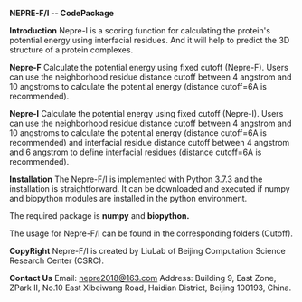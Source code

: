 **NEPRE-F/I -- CodePackage**

**Introduction**
Nepre-I is a scoring function for calculating the protein's potential energy using interfacial residues. And it will help to predict the 3D structure of a protein complexes. 

**Nepre-F**
Calculate the potential energy using fixed cutoff (Nepre-F).
Users can use the neighborhood residue distance cutoff between 4 angstrom and 10 angstroms to calculate the potential energy (distance cutoff=6A is recommended).

**Nepre-I**
Calculate the potential energy using fixed cutoff (Nepre-I).
Users can use the neighborhood residue distance cutoff between 4 angstrom and 10 angstroms to calculate the potential energy (distance cutoff=6A is recommended) and interfacial residue distance cutoff between 4 angstrom and 6 angstrom to define interfacial residues (distance cutoff=6A is recommended).

**Installation**
The Nepre-F/I is implemented with Python 3.7.3 and the installation is straightforward. It can be downloaded and executed if numpy and biopython modules are installed in the python environment.

The required package is **numpy** and **biopython.**

The usage for Nepre-F/I can be found in the corresponding folders (Cutoff).

**CopyRight**
Nepre-F/I is created by LiuLab of Beijing Computation Science Research Center (CSRC).

**Contact Us**
Email: nepre2018@163.com
Address: Building 9, East Zone, ZPark II, No.10 East Xibeiwang Road, Haidian District, Beijing 100193, China.
